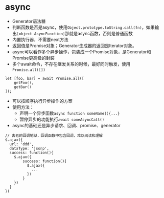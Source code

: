 # async

* Generator语法糖
* 判断函数是否是async，使用`Object.prototype.toString.call(fn)`，如果输出`[object AsyncFunction]`那就是async函数，否则是普通函数
* 内置执行器，不需要next方法
* 返回值是Promise对象；Generator生成器的返回是Iterator对象。
* async可以看作多个异步操作，包装成一个Promise对象，是Generator和Promise更高级的封装
* 多个await命令，不存在继发关系的时候，最好同时触发，使用`Promise.all([])`
```
let [foo, bar] = await Promise.all([
    getFoo(),
    getBar()
]);
```
* 可以按顺序执行异步操作的方案
* 使用方法：
  * 声明一个异步函数`async function someName(){...}`
  * 暂停异步的功能执行`await someAsyncCall()`
* async的基础还是异步请求、回调、promise、generator
```
// 古老的回调地狱，回调函数中包含回调，难以阅读和理解
$.ajax({
  url: 'ddd',
  dataType: 'jsonp',
  success: function(){
    $.ajax({
        success: function(){
          $.ajax({
            ...
          })
        }
    })
  }
})
```
